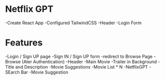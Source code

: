# Netflix GPT
-Create React App
-Configured TailwindCSS
-Header
-Login Form


# Features
-Login / Sign UP page
    -Sign IN / Sign UP form
    -redirect to Browse Page
-Browse (Ater Authentication)
    -Header
    -Main Movie
        -Trailer in Background
        -Title and Description
        -Movie Suggestions
            -Movie List * N
-NetflixGPT
    -SEarch Bar
    -Movie Suggestion